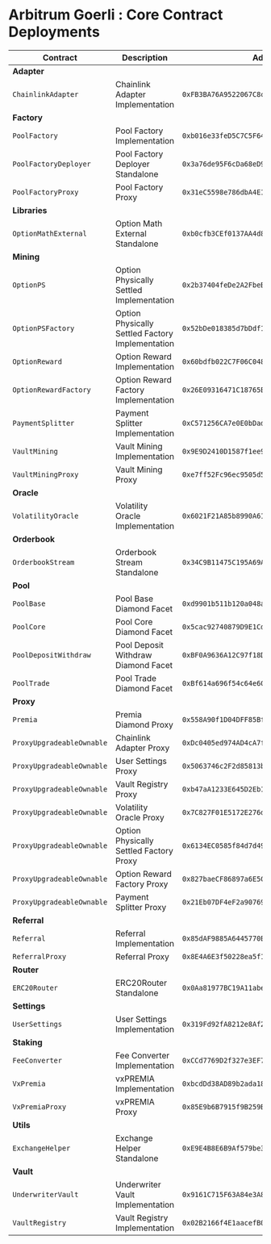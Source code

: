 # Arbitrum Goerli : Core Contract Deployments

| Contract                  | Description                                      | Address                                      |                                                                                     |                                                                                                                                                              |
| ------------------------- | ------------------------------------------------ | -------------------------------------------- | ----------------------------------------------------------------------------------- | ------------------------------------------------------------------------------------------------------------------------------------------------------------ |
| **Adapter**               |                                                  |                                              |                                                                                     |                                                                                                                                                              |
| `ChainlinkAdapter`        | Chainlink Adapter Implementation                 | `0xFB3BA76A9522067C8cc28b01f270770dDbAF8505` | [🔗](https://goerli.arbiscan.io/address/0xFB3BA76A9522067C8cc28b01f270770dDbAF8505) | [📁](https://github.com/Premian-Labs/v3-contracts/blob/8bcc458ae330debbfc8ddcb8d60b96340f642be1/contracts/adapter/chainlink/ChainlinkAdapter.sol)            |
| **Factory**               |                                                  |                                              |                                                                                     |                                                                                                                                                              |
| `PoolFactory`             | Pool Factory Implementation                      | `0xb016e33feD5C7C5F648d0C5C5048d9cFee078BBE` | [🔗](https://goerli.arbiscan.io/address/0xb016e33feD5C7C5F648d0C5C5048d9cFee078BBE) | [📁](https://github.com/Premian-Labs/v3-contracts/blob/04fedbb679f1c9abecb36946075f7b3a1bd2e2f9/contracts/factory/PoolFactory.sol)                           |
| `PoolFactoryDeployer`     | Pool Factory Deployer Standalone                 | `0x3a76de95F6cDa68eD9f0aef1bae6ec11FEDf25a5` | [🔗](https://goerli.arbiscan.io/address/0x3a76de95F6cDa68eD9f0aef1bae6ec11FEDf25a5) |                                                                                                                                                              |
| `PoolFactoryProxy`        | Pool Factory Proxy                               | `0x31eC5598e786dbA4E1Fb7263016c3ff58Cb3c6b6` | [🔗](https://goerli.arbiscan.io/address/0x31eC5598e786dbA4E1Fb7263016c3ff58Cb3c6b6) |                                                                                                                                                              |
| **Libraries**             |                                                  |                                              |                                                                                     |                                                                                                                                                              |
| `OptionMathExternal`      | Option Math External Standalone                  | `0xb0cfb3CEf0137AA4d84115f75744031AaBEd0465` | [🔗](https://goerli.arbiscan.io/address/0xb0cfb3CEf0137AA4d84115f75744031AaBEd0465) | [📁](https://github.com/Premian-Labs/v3-contracts/blob/f4a7c9f14a100fcb30d60f26e026be815d33d137/contracts/libraries/OptionMathExternal.sol)                  |
| **Mining**                |                                                  |                                              |                                                                                     |                                                                                                                                                              |
| `OptionPS`                | Option Physically Settled Implementation         | `0x2b37404feDe2A2FbeB0445874f9b4B6538C4e45E` | [🔗](https://goerli.arbiscan.io/address/0x2b37404feDe2A2FbeB0445874f9b4B6538C4e45E) | [📁](https://github.com/Premian-Labs/v3-contracts/blob/c5dfebe76e8b9df2c58aa2c288ee836021d9b1d2/contracts/mining/optionPS/OptionPS.sol)                      |
| `OptionPSFactory`         | Option Physically Settled Factory Implementation | `0x52bDe018385d7bDdf14B7e455CB8a622006eEF18` | [🔗](https://goerli.arbiscan.io/address/0x52bDe018385d7bDdf14B7e455CB8a622006eEF18) | [📁](https://github.com/Premian-Labs/v3-contracts/blob/497cf5673d0644e2737979c94e73c0eac257db9d/contracts/mining/optionPS/OptionPSFactory.sol)               |
| `OptionReward`            | Option Reward Implementation                     | `0x60bdfb022C7F06C04875c7C953b566eea3abf770` | [🔗](https://goerli.arbiscan.io/address/0x60bdfb022C7F06C04875c7C953b566eea3abf770) | [📁](https://github.com/Premian-Labs/v3-contracts/blob/35b40e9ebdde1a19fa1a362f01e1ad6080d5890e/contracts/mining/optionReward/OptionReward.sol)              |
| `OptionRewardFactory`     | Option Reward Factory Implementation             | `0x26E09316471C18765EC618943aD9bD49d2e0c93B` | [🔗](https://goerli.arbiscan.io/address/0x26E09316471C18765EC618943aD9bD49d2e0c93B) | [📁](https://github.com/Premian-Labs/v3-contracts/blob/95bbe40586f23661b9efdac05480bf81c534915a/contracts/mining/optionReward/OptionRewardFactory.sol)       |
| `PaymentSplitter`         | Payment Splitter Implementation                  | `0xC571256CA7e0E0bDad3d1c54922e95aBFd91621b` | [🔗](https://goerli.arbiscan.io/address/0xC571256CA7e0E0bDad3d1c54922e95aBFd91621b) | [📁](https://github.com/Premian-Labs/v3-contracts/blob/497cf5673d0644e2737979c94e73c0eac257db9d/contracts/mining/PaymentSplitter.sol)                        |
| `VaultMining`             | Vault Mining Implementation                      | `0x9E9D2410D1587f1ee99d36b0C1a4bd9114943502` | [🔗](https://goerli.arbiscan.io/address/0x9E9D2410D1587f1ee99d36b0C1a4bd9114943502) | [📁](https://github.com/Premian-Labs/v3-contracts/blob/35b40e9ebdde1a19fa1a362f01e1ad6080d5890e/contracts/mining/vaultMining/VaultMining.sol)                |
| `VaultMiningProxy`        | Vault Mining Proxy                               | `0xe7ff52Fc96ec9505d56698eaA8Bc5B1aF22EBF1c` | [🔗](https://goerli.arbiscan.io/address/0xe7ff52Fc96ec9505d56698eaA8Bc5B1aF22EBF1c) | [📁](https://github.com/Premian-Labs/v3-contracts/blob/497cf5673d0644e2737979c94e73c0eac257db9d/contracts/mining/vaultMining/VaultMiningProxy.sol)           |
| **Oracle**                |                                                  |                                              |                                                                                     |                                                                                                                                                              |
| `VolatilityOracle`        | Volatility Oracle Implementation                 | `0x6021F21A85b8990A6145F81F81E1DE66E8645AA8` | [🔗](https://goerli.arbiscan.io/address/0x6021F21A85b8990A6145F81F81E1DE66E8645AA8) | [📁](https://github.com/Premian-Labs/v3-contracts/blob/8bcc458ae330debbfc8ddcb8d60b96340f642be1/contracts/oracle/VolatilityOracle.sol)                       |
| **Orderbook**             |                                                  |                                              |                                                                                     |                                                                                                                                                              |
| `OrderbookStream`         | Orderbook Stream Standalone                      | `0x34C9B11475C195A69A581ED94f5e640b591c485A` | [🔗](https://goerli.arbiscan.io/address/0x34C9B11475C195A69A581ED94f5e640b591c485A) |                                                                                                                                                              |
| **Pool**                  |                                                  |                                              |                                                                                     |                                                                                                                                                              |
| `PoolBase`                | Pool Base Diamond Facet                          | `0xd9901b511b120a048af5971481069cb75dDf0249` | [🔗](https://goerli.arbiscan.io/address/0xd9901b511b120a048af5971481069cb75dDf0249) | [📁](https://github.com/Premian-Labs/v3-contracts/blob/42b37bdf629bcda7c9e77a30fa5c4d1521037258/contracts/pool/PoolBase.sol)                                 |
| `PoolCore`                | Pool Core Diamond Facet                          | `0x5cac92740879D9E1Cd83C000a6361dB4cDDa8362` | [🔗](https://goerli.arbiscan.io/address/0x5cac92740879D9E1Cd83C000a6361dB4cDDa8362) | [📁](https://github.com/Premian-Labs/v3-contracts/blob/42b37bdf629bcda7c9e77a30fa5c4d1521037258/contracts/pool/PoolCore.sol)                                 |
| `PoolDepositWithdraw`     | Pool Deposit Withdraw Diamond Facet              | `0xBF0A9636A12C97f18Df2E62724C5705a84CE47bC` | [🔗](https://goerli.arbiscan.io/address/0xBF0A9636A12C97f18Df2E62724C5705a84CE47bC) | [📁](https://github.com/Premian-Labs/v3-contracts/blob/42b37bdf629bcda7c9e77a30fa5c4d1521037258/contracts/pool/PoolDepositWithdraw.sol)                      |
| `PoolTrade`               | Pool Trade Diamond Facet                         | `0xBf614a696f54c64e6C9930F8aA0f8d0289Dc90c5` | [🔗](https://goerli.arbiscan.io/address/0xBf614a696f54c64e6C9930F8aA0f8d0289Dc90c5) | [📁](https://github.com/Premian-Labs/v3-contracts/blob/42b37bdf629bcda7c9e77a30fa5c4d1521037258/contracts/pool/PoolTrade.sol)                                |
| **Proxy**                 |                                                  |                                              |                                                                                     |                                                                                                                                                              |
| `Premia`                  | Premia Diamond Proxy                             | `0x558A90f1D04DFF85BfBEAA3c1300fb2E9CF25f60` | [🔗](https://goerli.arbiscan.io/address/0x558A90f1D04DFF85BfBEAA3c1300fb2E9CF25f60) |                                                                                                                                                              |
| `ProxyUpgradeableOwnable` | Chainlink Adapter Proxy                          | `0xDc0405ed974AD4cA7f18eE395De627c2C467B1b5` | [🔗](https://goerli.arbiscan.io/address/0xDc0405ed974AD4cA7f18eE395De627c2C467B1b5) |                                                                                                                                                              |
| `ProxyUpgradeableOwnable` | User Settings Proxy                              | `0x5063746c2F2d85813bD6e23bA1da4BA2621E1c62` | [🔗](https://goerli.arbiscan.io/address/0x5063746c2F2d85813bD6e23bA1da4BA2621E1c62) |                                                                                                                                                              |
| `ProxyUpgradeableOwnable` | Vault Registry Proxy                             | `0xb47aA1233E645D2Eb15C61069D4f94C61CE8dED4` | [🔗](https://goerli.arbiscan.io/address/0xb47aA1233E645D2Eb15C61069D4f94C61CE8dED4) |                                                                                                                                                              |
| `ProxyUpgradeableOwnable` | Volatility Oracle Proxy                          | `0x7C827F01E5172E276d9A56E5B7B13D46fC01ddAC` | [🔗](https://goerli.arbiscan.io/address/0x7C827F01E5172E276d9A56E5B7B13D46fC01ddAC) |                                                                                                                                                              |
| `ProxyUpgradeableOwnable` | Option Physically Settled Factory Proxy          | `0x6134EC0585f84d7d490141282099a79025eCeE64` | [🔗](https://goerli.arbiscan.io/address/0x6134EC0585f84d7d490141282099a79025eCeE64) | [📁](https://github.com/Premian-Labs/v3-contracts/blob/497cf5673d0644e2737979c94e73c0eac257db9d/contracts/proxy/ProxyUpgradeableOwnable.sol)                 |
| `ProxyUpgradeableOwnable` | Option Reward Factory Proxy                      | `0x827baeCF86897a6E5C9Ce936366E8Ee92a5230fD` | [🔗](https://goerli.arbiscan.io/address/0x827baeCF86897a6E5C9Ce936366E8Ee92a5230fD) | [📁](https://github.com/Premian-Labs/v3-contracts/blob/497cf5673d0644e2737979c94e73c0eac257db9d/contracts/proxy/ProxyUpgradeableOwnable.sol)                 |
| `ProxyUpgradeableOwnable` | Payment Splitter Proxy                           | `0x21Eb07DF4eF2a90769c0D4CeCC4400717Fa8b5A3` | [🔗](https://goerli.arbiscan.io/address/0x21Eb07DF4eF2a90769c0D4CeCC4400717Fa8b5A3) | [📁](https://github.com/Premian-Labs/v3-contracts/blob/497cf5673d0644e2737979c94e73c0eac257db9d/contracts/proxy/ProxyUpgradeableOwnable.sol)                 |
| **Referral**              |                                                  |                                              |                                                                                     |                                                                                                                                                              |
| `Referral`                | Referral Implementation                          | `0x85dAF9885A6445770E1205b3C49572D63AaDD15c` | [🔗](https://goerli.arbiscan.io/address/0x85dAF9885A6445770E1205b3C49572D63AaDD15c) | [📁](https://github.com/Premian-Labs/v3-contracts/blob/8bcc458ae330debbfc8ddcb8d60b96340f642be1/contracts/referral/Referral.sol)                             |
| `ReferralProxy`           | Referral Proxy                                   | `0x8E4A6E3f50228ea5f18F5db0fd18e70CcA262FCA` | [🔗](https://goerli.arbiscan.io/address/0x8E4A6E3f50228ea5f18F5db0fd18e70CcA262FCA) |                                                                                                                                                              |
| **Router**                |                                                  |                                              |                                                                                     |                                                                                                                                                              |
| `ERC20Router`             | ERC20Router Standalone                           | `0x0Aa81977BC19A11abe7eC61016A629f989b85513` | [🔗](https://goerli.arbiscan.io/address/0x0Aa81977BC19A11abe7eC61016A629f989b85513) |                                                                                                                                                              |
| **Settings**              |                                                  |                                              |                                                                                     |                                                                                                                                                              |
| `UserSettings`            | User Settings Implementation                     | `0x319Fd92fA8212e8Af283e7079f3FeAD7AaFd3Eb9` | [🔗](https://goerli.arbiscan.io/address/0x319Fd92fA8212e8Af283e7079f3FeAD7AaFd3Eb9) | [📁](https://github.com/Premian-Labs/v3-contracts/blob/8bcc458ae330debbfc8ddcb8d60b96340f642be1/contracts/settings/UserSettings.sol)                         |
| **Staking**               |                                                  |                                              |                                                                                     |                                                                                                                                                              |
| `FeeConverter`            | Fee Converter Implementation                     | `0xCCd7769D2f327e3EF7d39151a9139Fad5a93EEfE` | [🔗](https://goerli.arbiscan.io/address/0xCCd7769D2f327e3EF7d39151a9139Fad5a93EEfE) | [📁](https://github.com/Premian-Labs/v3-contracts/blob/4ece65aeaee326597caf87c79205bad76b994030/contracts/staking/FeeConverter.sol)                          |
| `VxPremia`                | vxPREMIA Implementation                          | `0xbcdDd38AD89b2ada183Aba6Ab08D3333e41faF7f` | [🔗](https://goerli.arbiscan.io/address/0xbcdDd38AD89b2ada183Aba6Ab08D3333e41faF7f) | [📁](https://github.com/Premian-Labs/v3-contracts/blob/87006d5ecd35168d5c4c2c5def1080c1616debd7/contracts/staking/VxPremia.sol)                              |
| `VxPremiaProxy`           | vxPREMIA Proxy                                   | `0x85E9b6B7915f9B259Ba0C54AEF2818F278c284d8` | [🔗](https://goerli.arbiscan.io/address/0x85E9b6B7915f9B259Ba0C54AEF2818F278c284d8) |                                                                                                                                                              |
| **Utils**                 |                                                  |                                              |                                                                                     |                                                                                                                                                              |
| `ExchangeHelper`          | Exchange Helper Standalone                       | `0xE9E4B8E6B9Af579be3025B7f09d84375E98A0064` | [🔗](https://goerli.arbiscan.io/address/0xE9E4B8E6B9Af579be3025B7f09d84375E98A0064) |                                                                                                                                                              |
| **Vault**                 |                                                  |                                              |                                                                                     |                                                                                                                                                              |
| `UnderwriterVault`        | Underwriter Vault Implementation                 | `0x9161C715F63A84e3A8EE0b2e11c8421A550dFE01` | [🔗](https://goerli.arbiscan.io/address/0x9161C715F63A84e3A8EE0b2e11c8421A550dFE01) | [📁](https://github.com/Premian-Labs/v3-contracts/blob/42b37bdf629bcda7c9e77a30fa5c4d1521037258/contracts/vault/strategies/underwriter/UnderwriterVault.sol) |
| `VaultRegistry`           | Vault Registry Implementation                    | `0x02B2166f4E1aacefB09e099Ee7782d8a098F9cb0` | [🔗](https://goerli.arbiscan.io/address/0x02B2166f4E1aacefB09e099Ee7782d8a098F9cb0) | [📁](https://github.com/Premian-Labs/v3-contracts/blob/42b37bdf629bcda7c9e77a30fa5c4d1521037258/contracts/vault/VaultRegistry.sol)                           |
